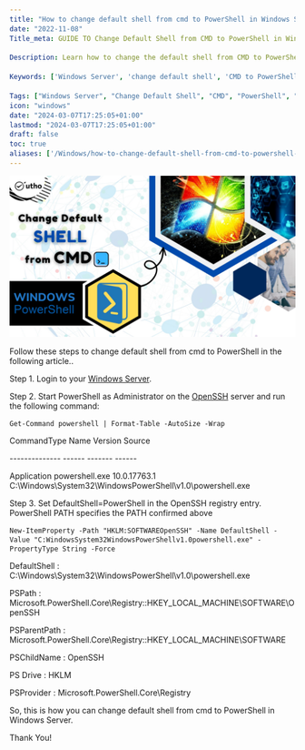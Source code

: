 ```yaml
---
title: "How to change default shell from cmd to PowerShell in Windows Server"
date: "2022-11-08"
Title_meta: GUIDE TO Change Default Shell from CMD to PowerShell in Windows Server

Description: Learn how to change the default shell from CMD to PowerShell in Windows Server with this step-by-step guide. Follow the instructions to configure your server to launch PowerShell by default, enhancing your command-line experience with advanced features and capabilities.

Keywords: ['Windows Server', 'change default shell', 'CMD to PowerShell', 'command-line configuration', 'PowerShell']

Tags: ["Windows Server", "Change Default Shell", "CMD", "PowerShell", "Command-Line Configuration"]
icon: "windows"
date: "2024-03-07T17:25:05+01:00"
lastmod: "2024-03-07T17:25:05+01:00" 
draft: false
toc: true
aliases: ['/Windows/how-to-change-default-shell-from-cmd-to-powershell-in-windows-server/']
---
```


![](images/How-to-change-default-shell-from-cmd-to-PowerShell-in-Windows-Server_utho.jpg)

  
Follow these steps to change default shell from cmd to PowerShell in the following article..

Step 1. Login to your [Windows Server](https://utho.com/docs/tutorial/category/windows-tutorial/).

Step 2. Start PowerShell as Administrator on the [OpenSSH](https://en.wikipedia.org/wiki/OpenSSH) server and run the following command:

```
Get-Command powershell | Format-Table -AutoSize -Wrap
```

CommandType Name Version Source

\-------------- ------ ------- ------

Application powershell.exe 10.0.17763.1 C:\\Windows\\System32\\WindowsPowerShell\\v1.0\\powershell.exe

Step 3. Set DefaultShell=PowerShell in the OpenSSH registry entry. PowerShell PATH specifies the PATH confirmed above

```
New-ItemProperty -Path "HKLM:SOFTWAREOpenSSH" -Name DefaultShell -Value "C:WindowsSystem32WindowsPowerShellv1.0powershell.exe" -PropertyType String -Force
```

DefaultShell : C:\\Windows\\System32\\WindowsPowerShell\\v1.0\\powershell.exe

PSPath : Microsoft.PowerShell.Core\\Registry::HKEY\_LOCAL\_MACHINE\\SOFTWARE\\OpenSSH

PSParentPath : Microsoft.PowerShell.Core\\Registry::HKEY\_LOCAL\_MACHINE\\SOFTWARE

PSChildName : OpenSSH

PS Drive : HKLM

PSProvider : Microsoft.PowerShell.Core\\Registry

So, this is how you can change default shell from cmd to PowerShell in Windows Server.

Thank You!
